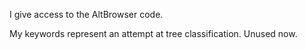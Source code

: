 I give access to the AltBrowser code.

My keywords represent an attempt at tree classification. Unused now.